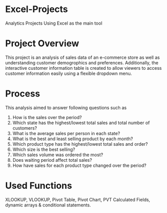 # Excel-Projects
Analytics Projects Using Excel as the main tool

# Project Overview
This project is an analysis of sales data of an e-commerce store as well as understanding customer demogrophics and preferences. Additionally, the interactive customer information table is created to allow viewers to access customer information easily using a flexible dropdown menu.

# Process
This analysis aimed to answer following questions such as 
1. How is the sales over the period?
2. Which state has the highest/lowest total sales and total number of customers?
3. What is the average sales per person in each state?
4. What is the best and least selling product by each month?
5. Which product type has the highest/lowest total sales and order?
6. Which size is the best selling?
7. Which sales volume was ordered the most?
8. Does waiting period affect total sales?
9. How have sales for each product type changed over the period?

# Used Functions
XLOOKUP, VLOOKUP, Pivot Table, Pivot Chart, PVT Calculated Fields, dynamic arrays & conditional statements.
